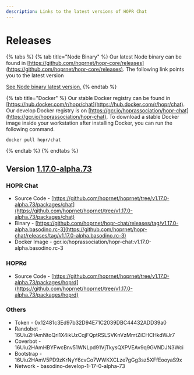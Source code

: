 ```yaml
---
description: Links to the latest versions of HOPR Chat
---
```


# Releases

{% tabs %}
{% tab title="Node Binary" %}
Our latest Node binary can be found in [https://github.com/hoprnet/hopr-core/releases](https://github.com/hoprnet/hopr-core/releases). The following link points you to the latest version

[See Node binary latest version.](https://github.com/hoprnet/hopr-core/releases/tag/1.1.4-dev.64c3c2b)
{% endtab %}

{% tab title="Docker" %}
Our stable Docker registry can be found in [https://hub.docker.com/r/hopr/chat](https://hub.docker.com/r/hopr/chat). Our develop Docker registry is on [https://gcr.io/hoprassociation/hopr-chat](https://gcr.io/hoprassociation/hopr-chat). To download a stable Docker image inside your workstation after installing Docker, you can run the following command.

```text
docker pull hopr/chat
```

{% endtab %}
{% endtabs %}

## Version [1.17.0-alpha.73](https://github.com/hoprnet/hoprnet/tree/v1.17.0-alpha.73)

### HOPR Chat

- Source Code - [https://github.com/hoprnet/hoprnet/tree/v1.17.0-alpha.73/packages/chat](https://github.com/hoprnet/hoprnet/tree/v1.17.0-alpha.73/packages/chat)
- Binary - [https://github.com/hoprnet/hopr-chat/releases/tag/v1.17.0-alpha.basodino.rc-3](https://github.com/hoprnet/hopr-chat/releases/tag/v1.17.0-alpha.basodino.rc-3)
- Docker Image - gcr.io/hoprassociation/hopr-chat:v1.17.0-alpha.basodino.rc-3

### HOPRd

- Source Code - [https://github.com/hoprnet/hoprnet/tree/v1.17.0-alpha.73/packages/hoprd](https://github.com/hoprnet/hoprnet/tree/v1.17.0-alpha.73/packages/hoprd)

### Others

- Token - 0x12481c3Ed97b32D94E71C2039DBC44432ADD39a0
- Randobot - 16Uiu2HAmNtoQri1X4ikUzCqjFQptRSLSVKnVzMmtZiCHCHkdWJr7
- Coverbot - 16Uiu2HAmHBYFwcBnv51WNLpd91VjTkysQXPVEAv9q9GVNDJN3Wci
- Bootstrap - 16Uiu2HAmV5PD9zKrNyY6cvCo7WWKXCLze7gGg3sz5XFfEooyaS9x
- Network - basodino-develop-1-17-0-alpha-73
